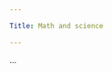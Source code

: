 ```yaml
---

Title: Math and science

---
```


<VocabWord translation_en="Math" />
<VocabWord translation_en="Mathematician" />
<VocabWord translation_en="Science" />
<VocabWord translation_en="Scientist" />
<VocabWord translation_en="Biology" />
<VocabWord translation_en="Chemistry" />
<VocabWord translation_en="Physics" />

...
